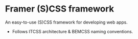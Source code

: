 # Framer (S)CSS framework

An easy-to-use (S)CSS framework for developing web apps.

* Follows ITCSS architecture & BEMCSS naming conventions.
